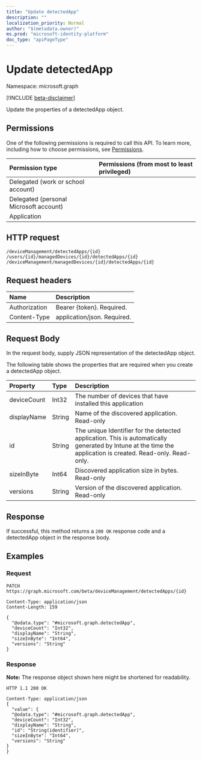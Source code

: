 ```yaml
---
title: "Update detectedApp"
description: ""
localization_priority: Normal
author: "$(metadata.owner)"
ms.prod: "microsoft-identity-platform"
doc_type: "apiPageType"
---
```


# Update detectedApp

Namespace: microsoft.graph

[!INCLUDE [beta-disclaimer](../../includes/beta-disclaimer.md)]

Update the properties of a detectedApp object.

## Permissions

One of the following permissions is required to call this API. To learn more, including how to choose permissions, see [Permissions](/graph/permissions-reference).

| Permission type                        | Permissions (from most to least privileged) |
| :------------------------------------- | :------------------------------------------ |
| Delegated (work or school account)     |                                             |
| Delegated (personal Microsoft account) |                                             |
| Application                            |                                             |

## HTTP request

<!-- {
  "blockType": "ignored"
}
-->

```http
/deviceManagement/detectedApps/{id}
/users/{id}/managedDevices/{id}/detectedApps/{id}
/deviceManagement/managedDevices/{id}/detectedApps/{id}

```

## Request headers

| Name          | Description                 |
| :------------ | :-------------------------- |
| Authorization | Bearer {token}. Required.   |
| Content-Type  | application/json. Required. |

## Request Body

In the request body, supply JSON representation of the detectedApp object.

<!-- Actions and Functions -->

<!-- CRUD Methods -->

The following table shows the properties that are required when you create a detectedApp object.

| Property    | Type   | Description                                                                                                                                                 |
| :---------- | :----- | :---------------------------------------------------------------------------------------------------------------------------------------------------------- |
| deviceCount | Int32  | The number of devices that have installed this application                                                                                                  |
| displayName | String | Name of the discovered application. Read-only                                                                                                               |
| id          | String | The unique Identifier for the detected application. This is automatically generated by Intune at the time the application is created. Read-only. Read-only. |
| sizeInByte  | Int64  | Discovered application size in bytes. Read-only                                                                                                             |
| versions    | String | Version of the discovered application. Read-only                                                                                                            |

## Response

If successful, this method returns a `200 OK` response code and a detectedApp object in the response body.

## Examples

### Request

<!-- {
  "blockType": "request",
  "name": "update_detectedapp"
}
-->

```http
PATCH https://graph.microsoft.com/beta/deviceManagement/detectedApps/{id}

Content-Type: application/json
Content-Length: 159

{
  "@odata.type": "#microsoft.graph.detectedApp",
  "deviceCount": "Int32",
  "displayName": "String",
  "sizeInByte": "Int64",
  "versions": "String"
}

```

### Response

**Note:** The response object shown here might be shortened for readability.

<!-- {
  "blockType": "response",
  "truncated": true,
  "@odata.type": "microsoft.management.services.api.detectedApp"
}
-->

```http
HTTP 1.1 200 OK

Content-Type: application/json
{
  "value": {
  "@odata.type": "#microsoft.graph.detectedApp",
  "deviceCount": "Int32",
  "displayName": "String",
  "id": "String(identifier)",
  "sizeInByte": "Int64",
  "versions": "String"
}
}

```